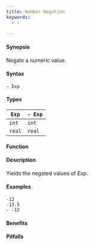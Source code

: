 ```yaml
---
title: Number Negation
keywords:
  - -

---
```


#### Synopsis

Negate a numeric value.

#### Syntax

`- Exp`

#### Types


| `Exp`  |  `- Exp`  |
| --- | --- |
| `int`    |  `int`      |
| `real`   |  `real`     |


#### Function

#### Description

Yields the negated values of _Exp_.

#### Examples

```rascal-shell
-12
-13.5
- -12
```

#### Benefits

#### Pitfalls

